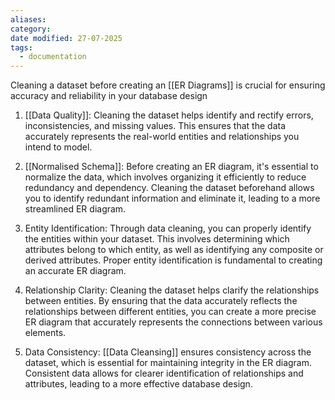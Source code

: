 ```yaml
---
aliases: 
category: 
date modified: 27-07-2025
tags:
  - documentation
---
```

Cleaning a dataset before creating an [[ER Diagrams]] is crucial for ensuring accuracy and reliability in your database design

1. [[Data Quality]]: Cleaning the dataset helps identify and rectify errors, inconsistencies, and missing values. This ensures that the data accurately represents the real-world entities and relationships you intend to model.

2. [[Normalised Schema]]: Before creating an ER diagram, it's essential to normalize the data, which involves organizing it efficiently to reduce redundancy and dependency. Cleaning the dataset beforehand allows you to identify redundant information and eliminate it, leading to a more streamlined ER diagram.

3. Entity Identification: Through data cleaning, you can properly identify the entities within your dataset. This involves determining which attributes belong to which entity, as well as identifying any composite or derived attributes. Proper entity identification is fundamental to creating an accurate ER diagram.

4. Relationship Clarity: Cleaning the dataset helps clarify the relationships between entities. By ensuring that the data accurately reflects the relationships between different entities, you can create a more precise ER diagram that accurately represents the connections between various elements.

5. Data Consistency: [[Data Cleansing]] ensures consistency across the dataset, which is essential for maintaining integrity in the ER diagram. Consistent data allows for clearer identification of relationships and attributes, leading to a more effective database design.